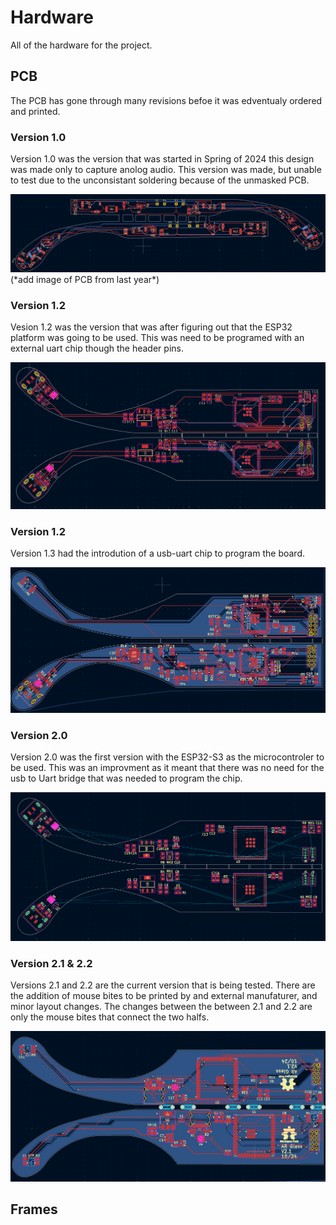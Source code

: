 # Hardware
All of the hardware for the project.

## PCB

The PCB has gone through many revisions befoe it was edventualy ordered and printed. 

### Version 1.0

Version 1.0 was the version that was started in Spring of 2024 this design was made only to capture anolog audio. This version was made, but unable to test due to the unconsistant soldering because of the unmasked PCB.

<img src="/Media/memsBoardV1.png">
(*add image of PCB from last year*)

### Version 1.2

Vesion 1.2 was the version that was after figuring out that the ESP32 platform was going to be used. This was need to be programed with an external uart chip though the header pins. 

<img src="/Media/ESP32GlassV1.png">

### Version 1.2
Version 1.3 had the introdution of a usb-uart chip to program the board.

<img src="/Media/ESP32GlassV1.3.png">

### Version 2.0

Version 2.0 was the first version with the ESP32-S3 as the microcontroler to be used. This was an improvment as it meant that there was no need for the usb to Uart bridge that was needed to program the chip.

<img src="/Media/ESP32S3GlassV2.0.png">

### Version 2.1 & 2.2

Versions 2.1 and 2.2 are the current version that is being tested. There are the addition of mouse bites to be printed by and external manufaturer, and minor layout changes. The changes between the between 2.1 and 2.2 are only the mouse bites that connect the two halfs.

<img src="/Media/ESP32S3GlassV2.1.png">

## Frames


